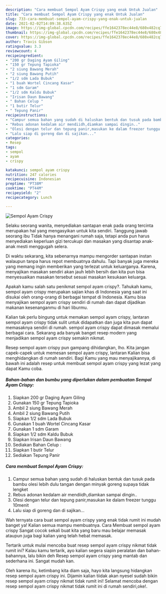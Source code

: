 ```yaml
---
description: "Cara membuat Sempol Ayam Crispy yang enak Untuk Jualan"
title: "Cara membuat Sempol Ayam Crispy yang enak Untuk Jualan"
slug: 733-cara-membuat-sempol-ayam-crispy-yang-enak-untuk-jualan
date: 2021-02-02T14:09:38.635Z
image: https://img-global.cpcdn.com/recipes/ffe1642378ec44e8/680x482cq70/sempol-ayam-crispy-foto-resep-utama.jpg
thumbnail: https://img-global.cpcdn.com/recipes/ffe1642378ec44e8/680x482cq70/sempol-ayam-crispy-foto-resep-utama.jpg
cover: https://img-global.cpcdn.com/recipes/ffe1642378ec44e8/680x482cq70/sempol-ayam-crispy-foto-resep-utama.jpg
author: Travis Gibson
ratingvalue: 3.3
reviewcount: 4
recipeingredient:
- "200 gr Daging Ayam Giling"
- "150 gr Tepung Tapioka"
- "2 siung Bawang Merah"
- "2 siung Bawang Putih"
- "1/2 sdm Lada Bubuk"
- "1 buah Wortel Cincang Kasar"
- "1 sdm Garam"
- "1/2 sdm Kaldu Bubuk"
- "Irisan Daun Bawang"
- " Bahan Celup "
- "1 butir Telur"
- " Tepung Panir"
recipeinstructions:
- "Campur semua bahan yang sudah di haluskan bentuk dan tusuk pada bambu olesi lebih dulu tangan dengan minyak goreng supaya tidak lengket"
- "Rebus adonan kedalam air mendiidh,diamkan sampai dingin.."
- "Olesi dengan telur dan tepung panir,masukan ke dalam freezer tunggu 10menit"
- "Lalu siap di goreng dan di sajikan..."
categories:
- Resep
tags:
- sempol
- ayam
- crispy

katakunci: sempol ayam crispy 
nutrition: 247 calories
recipecuisine: Indonesian
preptime: "PT38M"
cooktime: "PT44M"
recipeyield: "2"
recipecategory: Lunch

---
```



![Sempol Ayam Crispy](https://img-global.cpcdn.com/recipes/ffe1642378ec44e8/680x482cq70/sempol-ayam-crispy-foto-resep-utama.jpg)

Selaku seorang wanita, menyediakan santapan enak pada orang tercinta merupakan hal yang mengasyikan untuk kita sendiri. Tanggung jawab seorang ibu Tidak hanya menangani rumah saja, tetapi anda pun harus menyediakan keperluan gizi tercukupi dan masakan yang disantap anak-anak mesti menggugah selera.

Di waktu  sekarang, kita sebenarnya mampu mengorder santapan instan walaupun tanpa harus repot membuatnya dahulu. Tapi banyak juga mereka yang memang ingin memberikan yang terlezat untuk keluarganya. Karena, menyajikan masakan sendiri akan jauh lebih bersih dan kita pun bisa menyesuaikan masakan tersebut sesuai masakan kesukaan keluarga. 



Apakah kamu salah satu penikmat sempol ayam crispy?. Tahukah kamu, sempol ayam crispy merupakan sajian khas di Indonesia yang saat ini disukai oleh orang-orang di berbagai tempat di Indonesia. Kamu bisa menyajikan sempol ayam crispy sendiri di rumah dan dapat dijadikan makanan kesenanganmu di hari liburmu.

Kalian tak perlu bingung untuk memakan sempol ayam crispy, lantaran sempol ayam crispy tidak sulit untuk didapatkan dan juga kita pun dapat memasaknya sendiri di rumah. sempol ayam crispy dapat dimasak memalui berbagai cara. Sekarang ada banyak banget resep modern yang menjadikan sempol ayam crispy semakin nikmat.

Resep sempol ayam crispy pun gampang dihidangkan, lho. Kita jangan capek-capek untuk memesan sempol ayam crispy, lantaran Kalian bisa menghidangkan di rumah sendiri. Bagi Kamu yang mau menyajikannya, di bawah ini adalah resep untuk membuat sempol ayam crispy yang lezat yang dapat Kamu coba.

<!--inarticleads1-->

##### Bahan-bahan dan bumbu yang diperlukan dalam pembuatan Sempol Ayam Crispy:

1. Siapkan 200 gr Daging Ayam Giling
1. Gunakan 150 gr Tepung Tapioka
1. Ambil 2 siung Bawang Merah
1. Ambil 2 siung Bawang Putih
1. Siapkan 1/2 sdm Lada Bubuk
1. Gunakan 1 buah Wortel Cincang Kasar
1. Gunakan 1 sdm Garam
1. Siapkan 1/2 sdm Kaldu Bubuk
1. Siapkan Irisan Daun Bawang
1. Sediakan  Bahan Celup :
1. Siapkan 1 butir Telur
1. Sediakan  Tepung Panir




<!--inarticleads2-->

##### Cara membuat Sempol Ayam Crispy:

1. Campur semua bahan yang sudah di haluskan bentuk dan tusuk pada bambu olesi lebih dulu tangan dengan minyak goreng supaya tidak lengket
1. Rebus adonan kedalam air mendiidh,diamkan sampai dingin..
1. Olesi dengan telur dan tepung panir,masukan ke dalam freezer tunggu 10menit
1. Lalu siap di goreng dan di sajikan...




Wah ternyata cara buat sempol ayam crispy yang enak tidak rumit ini mudah banget ya! Kalian semua mampu membuatnya. Cara Membuat sempol ayam crispy Sangat cocok sekali buat kita yang baru mau belajar memasak ataupun juga bagi kalian yang telah hebat memasak.

Tertarik untuk mulai mencoba buat resep sempol ayam crispy nikmat tidak rumit ini? Kalau kamu tertarik, ayo kalian segera siapin peralatan dan bahan-bahannya, lalu bikin deh Resep sempol ayam crispy yang mantab dan sederhana ini. Sangat mudah kan. 

Oleh karena itu, ketimbang kita diam saja, hayo kita langsung hidangkan resep sempol ayam crispy ini. Dijamin kalian tiidak akan nyesel sudah bikin resep sempol ayam crispy nikmat tidak rumit ini! Selamat mencoba dengan resep sempol ayam crispy nikmat tidak rumit ini di rumah sendiri,oke!.

